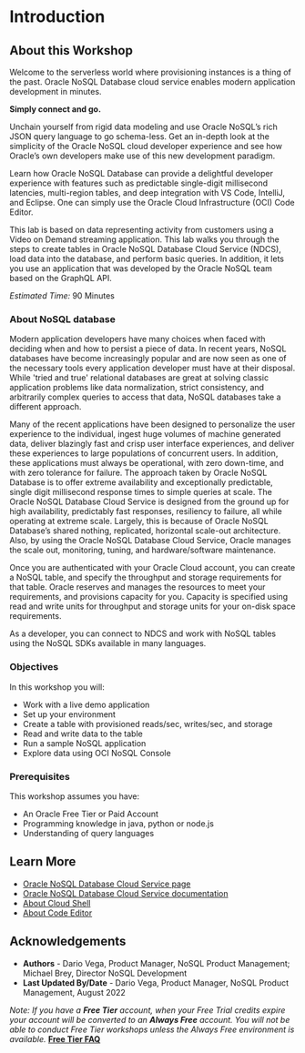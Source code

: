 # Introduction

## About this Workshop

Welcome to the serverless world where provisioning instances is a thing of the past. Oracle NoSQL Database cloud service enables modern application development in minutes.

**Simply connect and go.**

Unchain yourself from rigid data modeling and use Oracle NoSQL’s rich JSON query language to go schema-less. Get an in-depth look at the simplicity of the Oracle NoSQL cloud developer experience and see how Oracle’s own developers make use of this new development paradigm.

Learn how Oracle NoSQL Database can provide a delightful developer experience with features such as predictable single-digit millisecond latencies, multi-region tables, and deep integration with VS Code, IntelliJ, and Eclipse. One can simply use the Oracle Cloud Infrastructure (OCI) Code Editor.

This lab is based on data representing activity from customers using a Video on Demand streaming application. This lab walks you through the steps to create tables in Oracle NoSQL Database Cloud Service (NDCS), load data into the database, and perform basic queries. In addition, it lets you use an application that was developed by the Oracle NoSQL team based on the GraphQL API.

_Estimated Time:_ 90 Minutes


### About NoSQL database
Modern application developers have many choices when faced with deciding when and how to persist a piece of data. In recent years, NoSQL databases have become increasingly popular and are now seen as one of the necessary tools every application developer must have at their disposal. While 'tried and true' relational databases are great at solving classic application problems like data normalization, strict consistency, and arbitrarily complex queries to access that data, NoSQL databases take a different approach.

Many of the recent applications have been designed to personalize the user experience to the individual, ingest huge volumes of machine generated data, deliver blazingly fast and crisp user interface experiences, and deliver these experiences to large populations of concurrent users. In addition, these applications must always be operational, with zero down-time, and with zero tolerance for failure. The approach taken by Oracle NoSQL Database is to offer extreme availability and exceptionally predictable, single digit millisecond response times to simple queries at scale. The Oracle NoSQL Database Cloud Service is designed from the ground up for high availability, predictably fast responses, resiliency to failure, all while operating at extreme scale. Largely, this is because of Oracle NoSQL Database’s shared nothing, replicated, horizontal scale-out architecture. Also, by using the Oracle NoSQL Database Cloud Service, Oracle manages the scale out, monitoring, tuning, and hardware/software maintenance.

Once you are authenticated with your Oracle Cloud account, you can create a NoSQL table, and specify the throughput and storage requirements for that table. Oracle reserves and manages the resources to meet your requirements, and provisions capacity for you. Capacity is specified using read and write units for throughput and storage units for your on-disk space requirements.

As a developer, you can connect to NDCS and work with NoSQL tables using the NoSQL SDKs available in many languages.


### Objectives

In this workshop you will:
  * Work with a live demo application
  * Set up your environment
  * Create a table with provisioned reads/sec, writes/sec, and
  storage
  * Read and write data to the table
  * Run a sample NoSQL application
  * Explore data using OCI NoSQL Console

### Prerequisites

This workshop assumes you have:
  * An Oracle Free Tier or Paid Account
  * Programming knowledge in java, python or node.js
  * Understanding of query languages


## Learn More

* [Oracle NoSQL Database Cloud Service page](https://www.oracle.com/database/nosql-cloud.html)
* [Oracle NoSQL Database Cloud Service documentation](https://docs.oracle.com/en/cloud/paas/nosql-cloud/index.html)
* [About Cloud Shell](https://docs.oracle.com/en-us/iaas/Content/API/Concepts/cloudshellintro.htm)
* [About Code Editor](https://docs.oracle.com/en-us/iaas/Content/API/Concepts/code_editor_intro.htm)

## Acknowledgements
* **Authors** - Dario Vega, Product Manager, NoSQL Product Management; Michael Brey, Director NoSQL Development
* **Last Updated By/Date** - Dario Vega, Product Manager, NoSQL Product Management, August 2022

*Note: If you have a **Free Tier**  account, when your Free Trial credits expire your account will be converted to an **Always Free** account. You will not be able to conduct Free Tier workshops unless the Always Free environment is available.* **[Free Tier FAQ](https://www.oracle.com/cloud/free/faq.html)**
